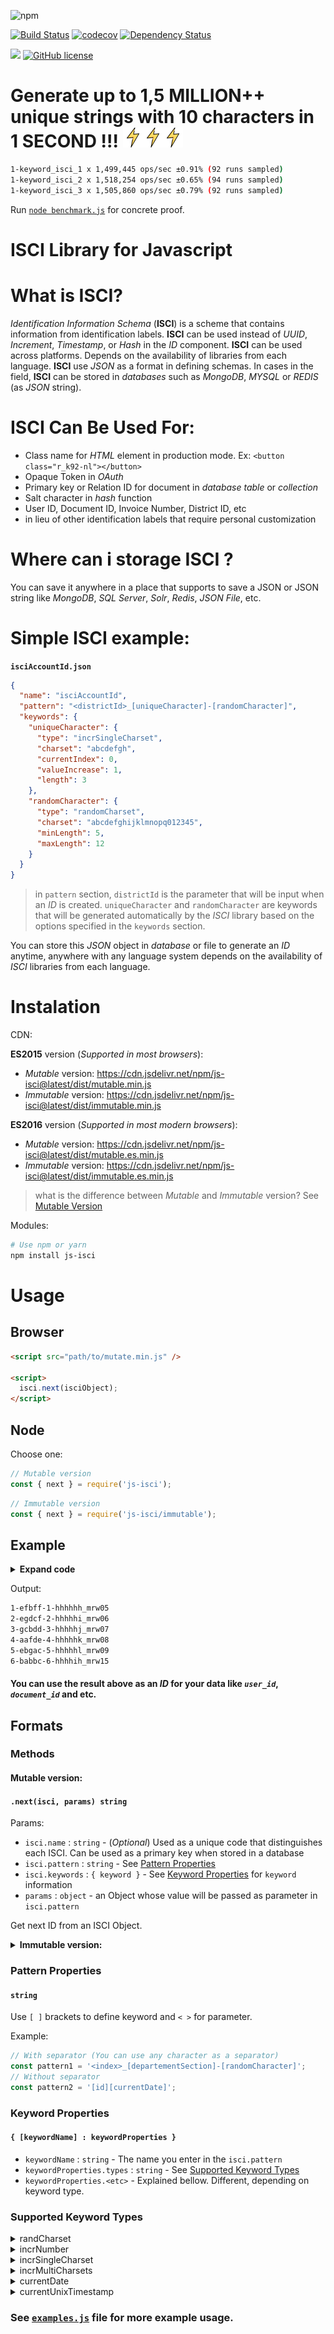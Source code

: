 ![npm](https://img.shields.io/npm/v/js-isci?color=%23DD3A37&style=for-the-badge)

[![Build Status](https://api.travis-ci.com/laodemalfatih/js-isci.svg?branch=master)](https://travis-ci.org/laodemalfatih/js-isci)
[![codecov](https://codecov.io/gh/laodemalfatih/js-isci/branch/master/graph/badge.svg)](https://codecov.io/gh/laodemalfatih/js-isci)
[![Dependency Status](https://david-dm.org/laodemalfatih/js-isci.svg)](https://david-dm.org/laodemalfatih/js-isci)

[![](https://data.jsdelivr.com/v1/package/npm/js-isci/badge)](https://www.jsdelivr.com/package/npm/js-isci)
[![GitHub license](https://img.shields.io/github/license/laodemalfatih/js-isci?color=informational&style=flat-square)](https://github.com/laodemalfatih/js-isci/blob/master/LICENSE)

# Generate up to 1,5 MILLION++ unique strings with 10 characters in 1 SECOND !!! ![Thunder Icon](assets/thunder.png)![Thunder Icon](assets/thunder.png)![Thunder Icon](assets/thunder.png)

```bash
1-keyword_isci_1 x 1,499,445 ops/sec ±0.91% (92 runs sampled)
1-keyword_isci_2 x 1,518,254 ops/sec ±0.65% (94 runs sampled)
1-keyword_isci_3 x 1,505,860 ops/sec ±0.79% (92 runs sampled)
```

Run [`node benchmark.js`](blob/master/benchmark.js) for concrete proof.

# ISCI Library for Javascript

# What is ISCI?

_Identification Information Schema_ (**ISCI**) is a scheme that contains information from identification labels. **ISCI** can be used instead of _UUID_, _Increment_, _Timestamp_, or _Hash_ in the _ID_ component. **ISCI** can be used across platforms. Depends on the availability of libraries from each language. **ISCI** use _JSON_ as a format in defining schemas. In cases in the field, **ISCI** can be stored in _databases_ such as _MongoDB_, _MYSQL_ or _REDIS_ (as _JSON_ string).

# ISCI Can Be Used For:

- Class name for _HTML_ element in production mode. Ex: `<button class="r_k92-nl"></button>`
- Opaque Token in _OAuth_
- Primary key or Relation ID for document in _database table_ or _collection_
- Salt character in _hash_ function
- User ID, Document ID, Invoice Number, District ID, etc
- in lieu of other identification labels that require personal customization

# Where can i storage ISCI ?

You can save it anywhere in a place that supports to save a JSON or JSON string like _MongoDB_, _SQL Server_, _Solr_, _Redis_, _JSON File_, etc.

# Simple ISCI example:

**`isciAccountId.json`**

```json
{
  "name": "isciAccountId",
  "pattern": "<districtId>_[uniqueCharacter]-[randomCharacter]",
  "keywords": {
    "uniqueCharacter": {
      "type": "incrSingleCharset",
      "charset": "abcdefgh",
      "currentIndex": 0,
      "valueIncrease": 1,
      "length": 3
    },
    "randomCharacter": {
      "type": "randomCharset",
      "charset": "abcdefghijklmnopq012345",
      "minLength": 5,
      "maxLength": 12
    }
  }
}
```

> in `pattern` section, `districtId` is the parameter that will be input when an _ID_ is created. `uniqueCharacter` and `randomCharacter` are keywords that will be generated automatically by the _ISCI_ library based on the options specified in the `keywords` section.

You can store this _JSON_ object in _database_ or file to generate an _ID_ anytime, anywhere with any language system depends on the availability of _ISCI_ libraries from each language.

# Instalation

CDN:

**ES2015** version (_Supported in most browsers_):

- _Mutable_ version: https://cdn.jsdelivr.net/npm/js-isci@latest/dist/mutable.min.js
- _Immutable_ version: https://cdn.jsdelivr.net/npm/js-isci@latest/dist/immutable.min.js

**ES2016** version (_Supported in most modern browsers_):

- _Mutable_ version: https://cdn.jsdelivr.net/npm/js-isci@latest/dist/mutable.es.min.js
- _Immutable_ version: https://cdn.jsdelivr.net/npm/js-isci@latest/dist/immutable.es.min.js

> what is the difference between _Mutable_ and _Immutable_ version? See [Mutable Version](#mutable-version)

Modules:

```bash
# Use npm or yarn
npm install js-isci
```

# Usage

## Browser

```html
<script src="path/to/mutate.min.js" />

<script>
  isci.next(isciObject);
</script>
```

## Node

Choose one:

```js
// Mutable version
const { next } = require('js-isci');
```

```js
// Immutable version
const { next } = require('js-isci/immutable');
```

## Example

<details>
<summary><b>Expand code</b></summary>

```js
const { next } = require('js-isci');

const sampleIsci = {
  pattern:
    '<index>-[keyword_1]-[keyword_2]-[keyword_3]-[keyword_4]-[keyword_5]_[keyword_6]',
  keywords: {
    keyword_1: {
      type: 'randCharset',
      length: 5,
      charset: 'abcdefg'
    },
    keyword_2: {
      type: 'incrNumber',
      currentIndex: 0,
      valueIncrease: 1,
      startNumber: 0
    },
    keyword_3: {
      type: 'incrSingleCharset',
      currentIndex: 0,
      valueIncrease: 1,
      length: 6,
      charset: 'hijkl'
    },
    keyword_4: {
      type: 'incrMultiCharsets',
      currentIndex: 0,
      valueIncrease: 1,
      charsets: ['mnopq', 'rstuv', 'wxyz', '01234', '56789']
    }
  }
};

let i = 0;
while (i++ < 6) {
  console.log(
    next(sampleIsci, {
      index: i
    })
  );
}
```

</details>

Output:

```bash
1-efbff-1-hhhhhh_mrw05
2-egdcf-2-hhhhhi_mrw06
3-gcbdd-3-hhhhhj_mrw07
4-aafde-4-hhhhhk_mrw08
5-ebgac-5-hhhhhl_mrw09
6-babbc-6-hhhhih_mrw15
```

#### You can use the result above as an _ID_ for your data like _`user_id`_, _`document_id`_ and etc.

## Formats

### Methods

#### Mutable version:

#### `.next(isci, params) string`

Params:

- `isci.name` : `string` - (_Optional_) Used as a unique code that distinguishes each ISCI. Can be used as a primary key when stored in a database
- `isci.pattern` : `string` - See [Pattern Properties](#pattern-properties)
- `isci.keywords` : `{ keyword }` - See [Keyword Properties](#keyword-properties) for `keyword` information
- `params` : `object` - an Object whose value will be passed as parameter in `isci.pattern`

Get next ID from an ISCI Object.

<details>
<summary><b>Immutable version:</b></summary>

#### `.next(isci, params) object`

Return:

- `object.result` : `string` - The next ID
- `object.updatedIsci` : `object` - Updated `isci` object.

Same as `.next` method in _mutable_ version, but this function does not change the original `isci` object and returning an `object` contain next ID and updated ISCI.

</details>

### Pattern Properties

#### `string`

Use `[ ]` brackets to define keyword and `< >` for parameter.

Example:

```js
// With separator (You can use any character as a separator)
const pattern1 = '<index>_[departementSection]-[randomCharacter]';
// Without separator
const pattern2 = '[id][currentDate]';
```

### Keyword Properties

#### `{ [keywordName] : keywordProperties }`

- `keywordName` : `string` - The name you enter in the `isci.pattern`
- `keywordProperties.types` : `string` - See [Supported Keyword Types](#Supported_Keyword_Types)
- `keywordProperties.<etc>` - Explained bellow. Different, depending on keyword type.

### Supported Keyword Types

<details>
<summary>randCharset</summary>

Generate random strings from available charset.

#### Keyword Properties:

| Properties Name | Type     |
| --------------- | -------- |
| length          | `number` |
| minLength       | `number` |
| maxLength       | `number` |
| charset         | `string` |

> You have to choose one, use `length` or use `minLength` and `maxLength`. The second choice causes the system to generate random length between `minLength` (_inclusive_) and `maxLength` (_inclusive_)

#### Example:

Options:

```js
{
  length: 6,
  charset: '1234abcd', // You can replace this with any character
}
```

Output: (Run 4x)

```bash
bdaa13
114a3b
b441c4
4dca4c
```

</details>

<details>
<summary>incrNumber</summary>

Increment number with specific value.

#### Keyword Properties:

| Properties Name | Type     |
| --------------- | -------- |
| currentIndex    | `number` |
| valueIncrease   | `number` |
| startNumber     | `number` |

#### Example:

Options:

```js
{
  currentIndex: 0,
  valueIncrease: 3,
  startNumber: 1
}
```

Output: (Run 5x)

```bash
4
7
10
13
16
```

</details>

<details>
<summary>incrSingleCharset</summary>

Increment character based on its index position in charset.

#### Keyword Properties:

| Properties Name | Type     |
| --------------- | -------- |
| currentIndex    | `number` |
| valueIncrease   | `number` |
| length          | `number` |
| charset         | `string` |

#### Example:

Options:

```js
{
  currentIndex: 0,
  valueIncrease: 1,
  length: 5,
  charset: 'abcdefg'
}
```

Output: (Run 6x)

```bash
aaaaa
aaaab
aaaac
aaaad
aaaae
aaaaf
```

</details>

<details>
<summary>incrMultiCharsets</summary>

Same as [`incrSingleCharset`](#incrSingleCharset), the difference is it uses many charsets at once and the length of result follow the length of the `charsets`.

#### Keyword Properties:

| Properties Name | Type       |
| --------------- | ---------- |
| currentIndex    | `number`   |
| valueIncrease   | `number`   |
| charsets        | `[string]` |

#### Example:

Options:

```js
{
  currentIndex: 0,
  valueIncrease: 1,
  charsets: ['abc', '123', 'def', 'ghi']
}
```

Output: (Run 4x)

```bash
a1dg
a1dh
a1di
a1eg
```

</details>

<details>
<summary>currentDate</summary>

Only date. nothing is different. it looks like no description is needed.

#### Keyword Properties:

| Properties Name | Type     |
| --------------- | -------- |
| format          | `string` |

> `format` string can be anything, but the following letters will be replaced (and leading zeroes added if necessary) ... See [date-format](https://github.com/nomiddlename/date-format#formatting-dates-as-strings) for more information.

#### Example:

Options:

```js
{
  format: 'yyyy-MM-dd/hh-mm-ss.SSS';
}
```

Output: (Run 1x)

```bash
2020-01-09/15-00-00.000
```

</details>

<details>
<summary>currentUnixTimestamp</summary>

Everything has been explained in [unixtimestamp.com](https://www.unixtimestamp.com/)

#### Keyword Properties:

_No property needed_

#### Example:

Output: (Run 3x)

```bash
1578560571114
1578560571116
1578560571117
```

</details>

### See [`examples.js`](blob/master/examples.js) file for more example usage.
